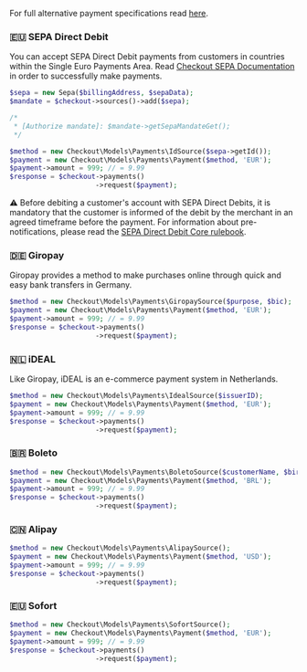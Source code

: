 For full alternative payment specifications read [here](https://docs.checkout.com/v2/docs/alternative-payment-methods).

### 🇪🇺 SEPA Direct Debit
You can accept SEPA Direct Debit payments from customers in countries within the Single Euro Payments Area. Read [Checkout SEPA Documentation](https://docs.checkout.com/v2/docs/sepa-direct-debit) in order to successfully make payments.

```php
$sepa = new Sepa($billingAddress, $sepaData);
$mandate = $checkout->sources()->add($sepa);

/*
 * [Authorize mandate]: $mandate->getSepaMandateGet();
 */

$method = new Checkout\Models\Payments\IdSource($sepa->getId());
$payment = new Checkout\Models\Payments\Payment($method, 'EUR');
$payment->amount = 999; // = 9.99
$response = $checkout->payments()
                     ->request($payment);
```
 ⚠️ Before debiting a customer's account with SEPA Direct Debits, it is mandatory that the customer is informed of the debit by the merchant in an agreed timeframe before the payment. For information about pre-notifications, please read the [SEPA Direct Debit Core rulebook](https://www.europeanpaymentscouncil.eu/what-we-do/sepa-direct-debit/sepa-direct-debit-core-rulebook).


### 🇩🇪 Giropay
Giropay provides a method to make purchases online through quick and easy bank transfers in Germany.

```php
$method = new Checkout\Models\Payments\GiropaySource($purpose, $bic);
$payment = new Checkout\Models\Payments\Payment($method, 'EUR');
$payment->amount = 999; // = 9.99
$response = $checkout->payments()
                     ->request($payment);
```

### 🇳🇱 iDEAL
Like Giropay, iDEAL is an e-commerce payment system in Netherlands.

```php
$method = new Checkout\Models\Payments\IdealSource($issuerID);
$payment = new Checkout\Models\Payments\Payment($method, 'EUR');
$payment->amount = 999; // = 9.99
$response = $checkout->payments()
                     ->request($payment);
```


### 🇧🇷 Boleto

```php
$method = new Checkout\Models\Payments\BoletoSource($customerName, $birthData, $cpf); // Date format: YYYY-MM-DD
$payment = new Checkout\Models\Payments\Payment($method, 'BRL');
$payment->amount = 999; // = 9.99
$response = $checkout->payments()
                     ->request($payment);
```


### 🇨🇳 Alipay

```php
$method = new Checkout\Models\Payments\AlipaySource();
$payment = new Checkout\Models\Payments\Payment($method, 'USD');
$payment->amount = 999; // = 9.99
$response = $checkout->payments()
                     ->request($payment);
```


### 🇪🇺 Sofort

```php
$method = new Checkout\Models\Payments\SofortSource();
$payment = new Checkout\Models\Payments\Payment($method, 'EUR');
$payment->amount = 999; // = 9.99
$response = $checkout->payments()
                     ->request($payment);
```
